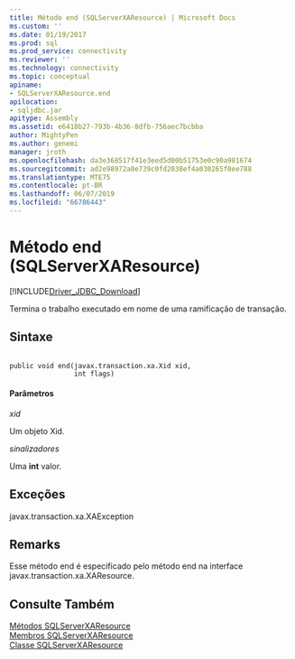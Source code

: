 ```yaml
---
title: Método end (SQLServerXAResource) | Microsoft Docs
ms.custom: ''
ms.date: 01/19/2017
ms.prod: sql
ms.prod_service: connectivity
ms.reviewer: ''
ms.technology: connectivity
ms.topic: conceptual
apiname:
- SQLServerXAResource.end
apilocation:
- sqljdbc.jar
apitype: Assembly
ms.assetid: e6418b27-793b-4b36-8dfb-756aec7bcbba
author: MightyPen
ms.author: genemi
manager: jroth
ms.openlocfilehash: da3e368517f41e3eed5d00b51753e0c90a981674
ms.sourcegitcommit: ad2e98972a0e739c0fd2038ef4a030265f0ee788
ms.translationtype: MTE75
ms.contentlocale: pt-BR
ms.lasthandoff: 06/07/2019
ms.locfileid: "66786443"
---
```

# <a name="end-method-sqlserverxaresource"></a>Método end (SQLServerXAResource)
[!INCLUDE[Driver_JDBC_Download](../../../includes/driver_jdbc_download.md)]

  Termina o trabalho executado em nome de uma ramificação de transação.  
  
## <a name="syntax"></a>Sintaxe  
  
```  
  
public void end(javax.transaction.xa.Xid xid,  
                int flags)  
```  
  
#### <a name="parameters"></a>Parâmetros  
 *xid*  
  
 Um objeto Xid.  
  
 *sinalizadores*  
  
 Uma **int** valor.  
  
## <a name="exceptions"></a>Exceções  
 javax.transaction.xa.XAException  
  
## <a name="remarks"></a>Remarks  
 Esse método end é especificado pelo método end na interface javax.transaction.xa.XAResource.  
  
## <a name="see-also"></a>Consulte Também  
 [Métodos SQLServerXAResource](../../../connect/jdbc/reference/sqlserverxaresource-methods.md)   
 [Membros SQLServerXAResource](../../../connect/jdbc/reference/sqlserverxaresource-members.md)   
 [Classe SQLServerXAResource](../../../connect/jdbc/reference/sqlserverxaresource-class.md)  
  
  
